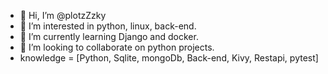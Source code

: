 - 👋 Hi, I’m @plotzZzky
- 👀 I’m interested in python, linux, back-end. 
- 🌱 I’m currently learning Django and docker.
- 💞️ I’m looking to collaborate on python projects.
- knowledge = [Python, Sqlite, mongoDb, Back-end, Kivy, Restapi, pytest]

<!---
plotzZzky/plotzZzky is a ✨ special ✨ repository because its `README.md` (this file) appears on your GitHub profile.
You can click the Preview link to take a look at your changes.
--->
